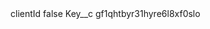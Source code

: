 <?xml version="1.0" encoding="UTF-8"?>
<CustomMetadata xmlns="http://soap.sforce.com/2006/04/metadata" xmlns:xsi="http://www.w3.org/2001/XMLSchema-instance" xmlns:xsd="http://www.w3.org/2001/XMLSchema">
    <label>clientId</label>
    <protected>false</protected>
    <values>
        <field>Key__c</field>
        <value xsi:type="xsd:string">gf1qhtbyr31hyre6l8xf0slo</value>
    </values>
</CustomMetadata>
